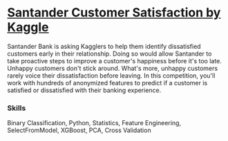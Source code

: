# <a href="https://www.kaggle.com/c/santander-customer-satisfaction">Santander Customer Satisfaction by Kaggle</a>
Santander Bank is asking Kagglers to help them identify dissatisfied customers early in their relationship. Doing so would allow Santander to take proactive steps to improve a customer's happiness before it's too late.
Unhappy customers don't stick around. What's more, unhappy customers rarely voice their dissatisfaction before leaving.
In this competition, you'll work with hundreds of anonymized features to predict if a customer is satisfied or dissatisfied with their banking experience.



### Skills
Binary Classification, Python, Statistics, Feature Engineering, SelectFromModel, XGBoost, PCA, Cross Validation
